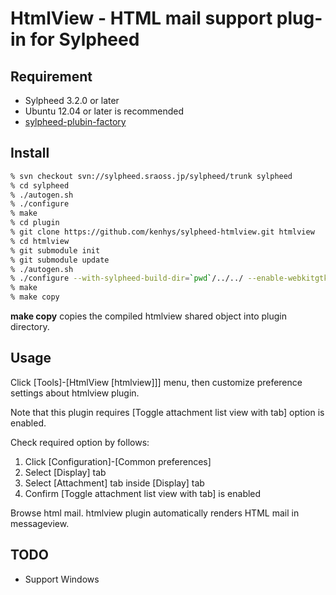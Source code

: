 # HtmlView - HTML mail support plug-in for Sylpheed

## Requirement

* Sylpheed 3.2.0 or later
* Ubuntu 12.04 or later is recommended
* [sylpheed-plubin-factory](https://github.com/kenhys/sylpheed-plugin-factory)

## Install

```sh
% svn checkout svn://sylpheed.sraoss.jp/sylpheed/trunk sylpheed
% cd sylpheed
% ./autogen.sh
% ./configure
% make
% cd plugin
% git clone https://github.com/kenhys/sylpheed-htmlview.git htmlview
% cd htmlview
% git submodule init
% git submodule update
% ./autogen.sh
% ./configure --with-sylpheed-build-dir=`pwd`/../../ --enable-webkitgtk
% make
% make copy
```

**make copy** copies the compiled htmlview shared object into plugin directory.

## Usage

Click [Tools]-[HtmlView [htmlview]]] menu, then customize preference settings about htmlview plugin.

Note that this plugin requires [Toggle attachment list view with tab] option is enabled.

Check required option by follows:

1. Click [Configuration]-[Common preferences]
2. Select [Display] tab
3. Select [Attachment] tab inside [Display] tab
4. Confirm [Toggle attachment list view with tab] is enabled

Browse html mail.
htmlview plugin automatically renders HTML mail in messageview.

## TODO

* Support Windows
